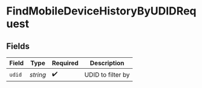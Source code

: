 # FindMobileDeviceHistoryByUDIDRequest


## Fields

| Field              | Type               | Required           | Description        |
| ------------------ | ------------------ | ------------------ | ------------------ |
| `udid`             | *string*           | :heavy_check_mark: | UDID to filter by  |